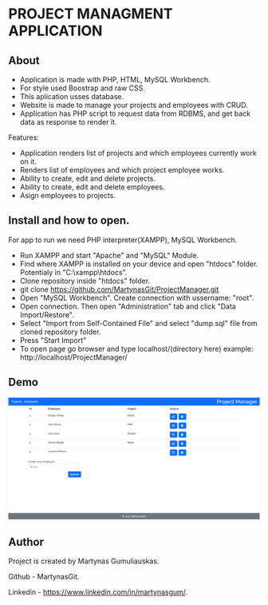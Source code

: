 # PROJECT MANAGMENT APPLICATION

## About

- Application is made with PHP, HTML, MySQL Workbench.
- For style used Boostrap and raw CSS.
- This aplication usses database.
- Website is made to manage your projects and employees with CRUD.
- Application has PHP script to request data from RDBMS, and get back data as response to render it.

Features:

- Application renders list of projects and which employees currently work on it.
- Renders list of employees and which project employee works.
- Ability to create, edit and delete projects.
- Ability to create, edit and delete employees.
- Asign employees to projects.

## Install and how to open.

For app to run we need PHP interpreter(XAMPP), MySQL Workbench.

- Run XAMPP and start "Apache" and "MySQL" Module.
- Find where XAMPP is installed on your device and open "htdocs" folder. Potentialy in "C:\xampp\htdocs".
- Clone repository inside "htdocs" folder.
- git clone https://github.com/MartynasGit/ProjectManager.git
- Open "MySQL Workbench". Create connection with ussername: "root".
- Open connection. Then open "Administration" tab and click "Data Import/Restore".
- Select "Import from Self-Contained File" and select "dump.sql" file from cloned repository folder.
- Press "Start Import"
- To open page go browser and type localhost/(directory here) example: http://localhost/ProjectManager/

## Demo

![ScreenShot](/src/demo_sc/Demo.png)

## Author

Project is created by Martynas Gumuliauskas.

Github - MartynasGit.

Linkedin - https://www.linkedin.com/in/martynasgum/.
